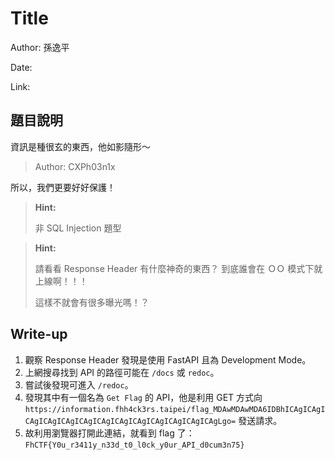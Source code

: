 # Title

Author: 孫逸平

Date: 

Link: 

## 題目說明

資訊是種很玄的東西，他如影隨形～

> Author: CXPh03n1x

所以，我們更要好好保護！

> **Hint:**
>
> 非 SQL Injection 題型

> **Hint:**
>
> 請看看 Response Header 有什麼神奇的東西？
> 到底誰會在 ＯＯ 模式下就上線啊！！！
>
> 這樣不就會有很多曝光嗎！？

## Write-up

1. 觀察 Response Header 發現是使用 FastAPI 且為 Development Mode。
2. 上網搜尋找到 API 的路徑可能在 `/docs` 或 `redoc`。
3. 嘗試後發現可進入 `/redoc`。
4. 發現其中有一個名為 `Get Flag` 的 API，他是利用 GET 方式向 `https://information.fhh4ck3rs.taipei/flag_MDAwMDAwMDA6IDBhICAgICAgICAgICAgICAgICAgICAgICAgICAgICAgICAgICAgICAgLgo=` 發送請求。
5. 故利用瀏覽器打開此連結，就看到 flag 了：`FhCTF{Y0u_r3411y_n33d_t0_l0ck_y0ur_API_d0cum3n75}`
